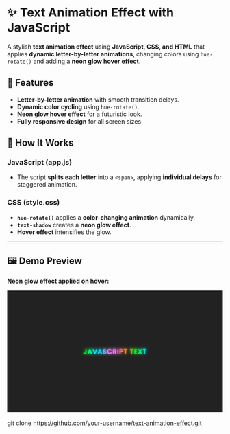 # ✨ Text Animation Effect with JavaScript  

A stylish **text animation effect** using **JavaScript, CSS, and HTML** that applies **dynamic letter-by-letter animations**, changing colors using `hue-rotate()` and adding a **neon glow hover effect**.

## 🚀 Features  
- **Letter-by-letter animation** with smooth transition delays.  
- **Dynamic color cycling** using `hue-rotate()`.  
- **Neon glow hover effect** for a futuristic look.  
- **Fully responsive design** for all screen sizes.  

## 🎨 How It Works  
### **JavaScript (app.js)**  
- The script **splits each letter** into a `<span>`, applying **individual delays** for staggered animation.  

### **CSS (style.css)**  
- **`hue-rotate()`** applies a **color-changing animation** dynamically.  
- **`text-shadow`** creates a **neon glow effect**.  
- **Hover effect** intensifies the glow.  


---

## 🖼️ Demo Preview  
**Neon glow effect applied on hover:**  

![Text Animation Preview](demo.png)

git clone https://github.com/your-username/text-animation-effect.git


